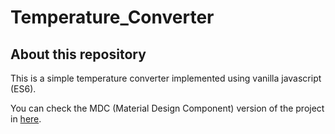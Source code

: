 # Temperature_Converter

## About this repository

This is a simple temperature converter implemented using vanilla javascript (ES6).

You can check the MDC (Material Design Component) version of the project in [here](https://github.com/Yifei-G/Temperature_Converter_MD).
